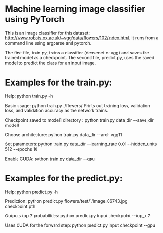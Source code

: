 # Machine learning image classifier using PyTorch
This is an image classifier for this dataset: http://www.robots.ox.ac.uk/~vgg/data/flowers/102/index.html. It runs from a command line using argparse and pytorch. 

The first file, train.py, trains a classifier (densenet or vgg) and saves the trained model as a checkpoint. The second file, predict.py, uses the saved model to predict the class for an input image. 

# Examples for the train.py:

Help:
python train.py -h

Basic usage:
python train.py ./flowers/
Prints out training loss, validation loss, and validation accuracy as the network trains.

Checkpoint saved to model1 directory :
python train.py data_dir --save_dir model1

Choose architecture: 
python train.py data_dir --arch vgg11

Set parameters: 
python train.py data_dir --learning_rate 0.01 --hidden_units 512 --epochs 10

Enable CUDA:
python train.py data_dir --gpu


# Examples for the predict.py:

Help:
python predict.py -h

Prediction:
python predict.py flowers/test/1/image_06743.jpg checkpoint.pth

Outputs top 7 probabilities:
python predict.py input checkpoint --top_k 7

Uses CUDA for the forward step: 
python predict.py input checkpoint --gpu

